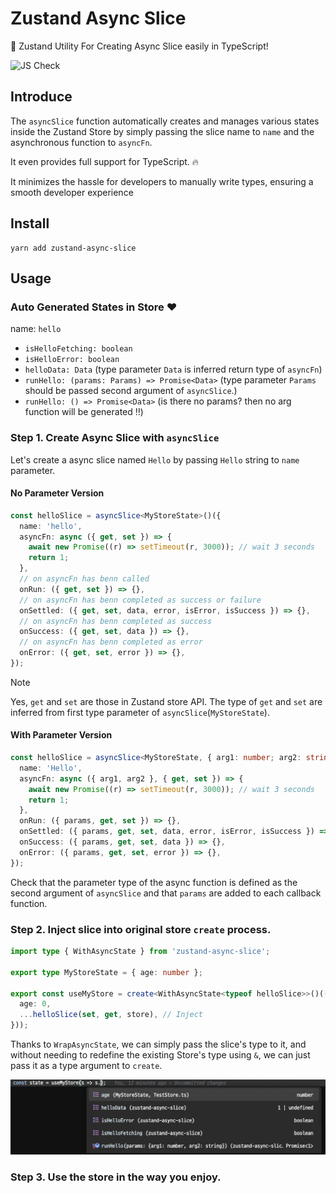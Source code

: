 # Zustand Async Slice

🦄 Zustand Utility For Creating Async Slice easily in TypeScript!

![JS Check](https://github.com/mym0404/zustand-async-slice/workflows/JS%20Check/badge.svg)

## Introduce

The `asyncSlice` function automatically creates and manages various states inside the Zustand Store by simply passing the slice name to `name` and the asynchronous function to `asyncFn`.

It even provides full support for TypeScript. 🔥

It minimizes the hassle for developers to manually write types, ensuring a smooth developer experience


## Install

```
yarn add zustand-async-slice
```

## Usage


### Auto Generated States in Store ♥️

name: `hello`

- `isHelloFetching: boolean`
- `isHelloError: boolean`
- `helloData: Data` (type parameter `Data` is inferred return type of `asyncFn`)
- `runHello: (params: Params) => Promise<Data>` (type parameter `Params` should be passed second argument of `asyncSlice`.)
- `runHello: () => Promise<Data>` (is there no params? then no arg function will be generated ‼️)

### Step 1. Create Async Slice with `asyncSlice`

Let's create a async slice named `Hello` by passing `Hello` string to `name` parameter.

#### No Parameter Version

```ts
const helloSlice = asyncSlice<MyStoreState>()({
  name: 'hello',
  asyncFn: async ({ get, set }) => {
    await new Promise((r) => setTimeout(r, 3000)); // wait 3 seconds
    return 1;
  },
  // on asyncFn has benn called
  onRun: ({ get, set }) => {},
  // on asyncFn has benn completed as success or failure
  onSettled: ({ get, set, data, error, isError, isSuccess }) => {},
  // on asyncFn has benn completed as success
  onSuccess: ({ get, set, data }) => {},
  // on asyncFn has benn completed as error
  onError: ({ get, set, error }) => {},
});
```

>[!NOTE]
> Yes, `get` and `set` are those in Zustand store API.
> The type of `get` and `set` are inferred from first type parameter of `asyncSlice`(`MyStoreState`).


#### With Parameter Version

```ts
const helloSlice = asyncSlice<MyStoreState, { arg1: number; arg2: string }>()({
  name: 'Hello',
  asyncFn: async ({ arg1, arg2 }, { get, set }) => {
    await new Promise((r) => setTimeout(r, 3000)); // wait 3 seconds
    return 1;
  },
  onRun: ({ params, get, set }) => {},
  onSettled: ({ params, get, set, data, error, isError, isSuccess }) => {},
  onSuccess: ({ params, get, set, data }) => {},
  onError: ({ params, get, set, error }) => {},
});
```

Check that the parameter type of the async function is defined as the second argument of `asyncSlice` and that `params` are added to each callback function.



### Step 2. Inject slice into original store `create` process.

```ts
import type { WithAsyncState } from 'zustand-async-slice';

export type MyStoreState = { age: number };

export const useMyStore = create<WithAsyncState<typeof helloSlice>>()((set, get, store) => ({
  age: 0,
  ...helloSlice(set, get, store), // Inject
}));
```

Thanks to `WrapAsyncState`, we can simply pass the slice's type to it, and without needing to redefine the existing Store's type using `&`, we can just pass it as a type argument to `create`.

![](https://raw.githubusercontent.com/mym0404/image-archive/master/202409101608163.png)

### Step 3. Use the store in the way you enjoy.


